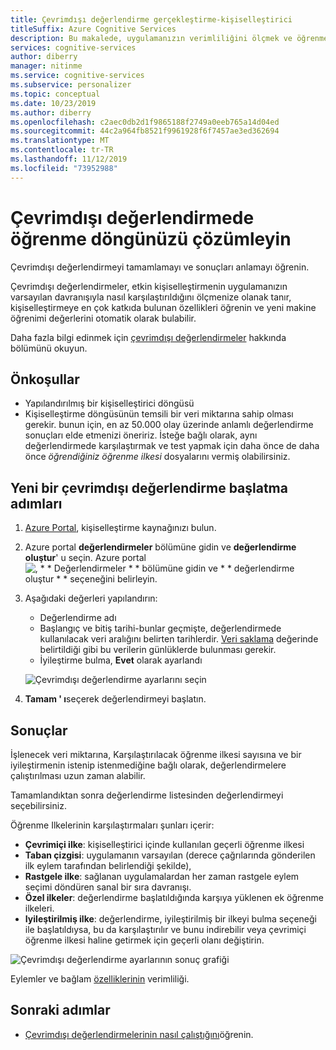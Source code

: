 ```yaml
---
title: Çevrimdışı değerlendirme gerçekleştirme-kişiselleştirici
titleSuffix: Azure Cognitive Services
description: Bu makalede, uygulamanızın verimliliğini ölçmek ve öğrenme döngünüzü çözümlemek için çevrimdışı değerlendirmeyi nasıl kullanacağınız gösterilmektedir.
services: cognitive-services
author: diberry
manager: nitinme
ms.service: cognitive-services
ms.subservice: personalizer
ms.topic: conceptual
ms.date: 10/23/2019
ms.author: diberry
ms.openlocfilehash: c2aec0db2d1f9865188f2749a0eeb765a14d04ed
ms.sourcegitcommit: 44c2a964fb8521f9961928f6f7457ae3ed362694
ms.translationtype: MT
ms.contentlocale: tr-TR
ms.lasthandoff: 11/12/2019
ms.locfileid: "73952988"
---
```

# <a name="analyze-your-learning-loop-with-an-offline-evaluation"></a>Çevrimdışı değerlendirmede öğrenme döngünüzü çözümleyin

Çevrimdışı değerlendirmeyi tamamlamayı ve sonuçları anlamayı öğrenin.

Çevrimdışı değerlendirmeler, etkin kişiselleştirmenin uygulamanızın varsayılan davranışıyla nasıl karşılaştırıldığını ölçmenize olanak tanır, kişiselleştirmeye en çok katkıda bulunan özellikleri öğrenin ve yeni makine öğrenimi değerlerini otomatik olarak bulabilir.

Daha fazla bilgi edinmek için [çevrimdışı değerlendirmeler](concepts-offline-evaluation.md) hakkında bölümünü okuyun.


## <a name="prerequisites"></a>Önkoşullar

* Yapılandırılmış bir kişiselleştirici döngüsü
* Kişiselleştirme döngüsünün temsili bir veri miktarına sahip olması gerekir. bunun için, en az 50.000 olay üzerinde anlamlı değerlendirme sonuçları elde etmenizi öneririz. İsteğe bağlı olarak, aynı değerlendirmede karşılaştırmak ve test yapmak için daha önce de daha önce _öğrendiğiniz öğrenme ilkesi_ dosyalarını vermiş olabilirsiniz.

## <a name="steps-to-start-a-new-offline-evaluation"></a>Yeni bir çevrimdışı değerlendirme başlatma adımları

1. [Azure Portal](https://azure.microsoft.com/free/), kişiselleştirme kaynağınızı bulun.
1. Azure portal **değerlendirmeler** bölümüne gidin ve **değerlendirme oluştur**' u seçin.
    Azure portal ![, * * Değerlendirmeler * * bölümüne gidin ve * * değerlendirme oluştur * * seçeneğini belirleyin.](./media/offline-evaluation/create-new-offline-evaluation.png)
1. Aşağıdaki değerleri yapılandırın:

    * Değerlendirme adı
    * Başlangıç ve bitiş tarihi-bunlar geçmişte, değerlendirmede kullanılacak veri aralığını belirten tarihlerdir. [Veri saklama](how-to-settings.md) değerinde belirtildiği gibi bu verilerin günlüklerde bulunması gerekir.
    * İyileştirme bulma, **Evet** olarak ayarlandı

    ![Çevrimdışı değerlendirme ayarlarını seçin](./media/offline-evaluation/create-an-evaluation-form.png)

1. **Tamam ' ı**seçerek değerlendirmeyi başlatın. 

## <a name="results"></a>Sonuçlar

İşlenecek veri miktarına, Karşılaştırılacak öğrenme ilkesi sayısına ve bir iyileştirmenin istenip istenmediğine bağlı olarak, değerlendirmelere çalıştırılması uzun zaman alabilir.

Tamamlandıktan sonra değerlendirme listesinden değerlendirmeyi seçebilirsiniz. 

Öğrenme Ilkelerinin karşılaştırmaları şunları içerir:

* **Çevrimiçi ilke**: kişiselleştirici içinde kullanılan geçerli öğrenme ilkesi
* **Taban çizgisi**: uygulamanın varsayılan (derece çağrılarında gönderilen ilk eylem tarafından belirlendiği şekilde),
* **Rastgele ilke**: sağlanan uygulamalardan her zaman rastgele eylem seçimi döndüren sanal bir sıra davranışı.
* **Özel ilkeler**: değerlendirme başlatıldığında karşıya yüklenen ek öğrenme ilkeleri.
* **Iyileştirilmiş ilke**: değerlendirme, iyileştirilmiş bir ilkeyi bulma seçeneği ile başlatıldıysa, bu da karşılaştırılır ve bunu indirebilir veya çevrimiçi öğrenme ilkesi haline getirmek için geçerli olanı değiştirin.

![Çevrimdışı değerlendirme ayarlarının sonuç grafiği](./media/offline-evaluation/evaluation-results.png)

Eylemler ve bağlam [özelliklerinin](concepts-features.md) verimliliği.

## <a name="next-steps"></a>Sonraki adımlar

* [Çevrimdışı değerlendirmelerinin nasıl çalıştığını](concepts-offline-evaluation.md)öğrenin.
